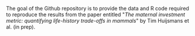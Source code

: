 The goal of the Github repository is to provide the data and R code required to reproduce the results from the paper entitled "*The maternal investment metric: quantifying life-history trade-offs in mammals*" by Tim Huijsmans et al. (in prep).
